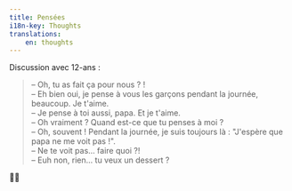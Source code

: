 ```yaml
---
title: Pensées
i18n-key: Thoughts
translations:
    en: thoughts
---
```


Discussion avec 12-ans :

> – Oh, tu as fait ça pour nous ? !  
> – Eh bien oui, je pense à vous les garçons pendant la journée, beaucoup. Je t'aime.  
> – Je pense à toi aussi, papa. Et je t'aime.  
> – Oh vraiment ? Quand est-ce que tu penses à moi ?  
> – Oh, souvent ! Pendant la journée, je suis toujours là : "J'espère que papa ne me voit pas !".  
> – Ne te voit pas... faire quoi ?!  
> – Euh non, rien... tu veux un dessert ?

🤦‍♂️
